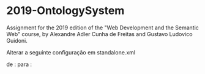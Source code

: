 # 2019-OntologySystem
Assignment for the 2019 edition of the "Web Development and the Semantic Web" course, by Alexandre Adler Cunha de Freitas and Gustavo Ludovico Guidoni.


Alterar a seguinte configuração em standalone.xml

de   : <default-missing-method-permissions-deny-access value="true"/>
para : <default-missing-method-permissions-deny-access value="false"/>
